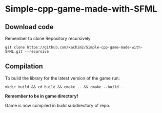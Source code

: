 # Simple-cpp-game-made-with-SFML
## Download code
Remember to clone Repository recursively

``` git clone https://github.com/kachim2/Simple-cpp-game-made-with-SFML.git --recursive ```
## Compilation
To build the library for the latest version of the game run:

``` mkdir build && cd build && cmake .. && cmake --build . ```

**Remember to be in game directory!**

Game is now compiled in build subdirectory of repo.
